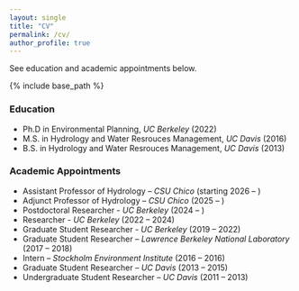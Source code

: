 ```yaml
---
layout: single
title: "CV"
permalink: /cv/
author_profile: true
---
```

See education and academic appointments below.

{% include base_path %}

<!-- Please find my full CV here: [CV_Sooyeon_09-2024](http://sooyeonyi.github.io/files/CV_Sooyeon_Yi_09-2024.pdf) -->

### Education
* Ph.D in Environmental Planning, _UC Berkeley_ (2022)
* M.S. in Hydrology and Water Resrouces Management, _UC Davis_ (2016)
* B.S. in Hydrology and Water Resrouces Management, _UC Davis_ (2013)  

### Academic Appointments
* Assistant Professor of Hydrology – _CSU Chico_ (starting 2026 – )
* Adjunct Professor of Hydrology – _CSU Chico_ (2025 – )
* Postdoctoral Researcher - _UC Berkeley_ (2024 – )
* Researcher - _UC Berkeley_ (2022 – 2024)
* Graduate Student Researcher - _UC Berkeley_ (2019 – 2022)
* Graduate Student Researcher – _Lawrence Berkeley National Laboratory_ (2017 – 2018)
* Intern – _Stockholm Environment Institute_ (2016 – 2016)
* Graduate Student Researcher – _UC Davis_ (2013 – 2015)
* Undergraduate Student Researcher – _UC Davis_ (2011 – 2013)
